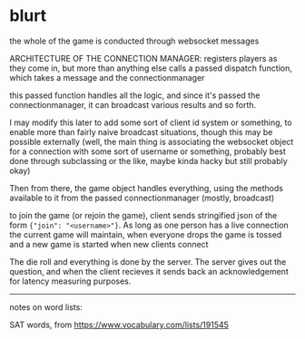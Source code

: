 # blurt

the whole of the game is conducted through websocket messages


ARCHITECTURE OF THE CONNECTION MANAGER:
registers players as they come in, but more than anything else calls a passed dispatch function, which takes a message and the connectionmanager

this passed function handles all the logic, and since it's passed the connectionmanager, it can broadcast various results and so forth.

I may modify this later to add some sort of client id system or something, to enable more than fairly naive broadcast situations, though this may be possible externally (well, the main thing is associating the websocket object for a connection with some sort of username or something, probably best done through subclassing or the like, maybe kinda hacky but still probably okay)

Then from there, the game object handles everything, using the methods available to it from the passed connectionmanager (mostly, broadcast)


to join the game (or rejoin the game), client sends stringified json of the form
`{"join": "<username>"}`. As long as one person has a live connection the current game will maintain, when everyone drops the game is tossed and a new game is started when new clients connect

The die roll and everything is done by the server. The server gives out the question, and when the client recieves it sends back an acknowledgement for latency measuring purposes.


--------

notes on word lists:

SAT words, from https://www.vocabulary.com/lists/191545
